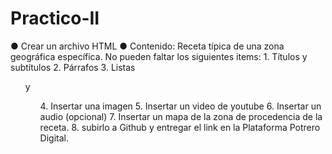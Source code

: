 # Practico-II
● Crear un archivo HTML
● Contenido: Receta típica de una zona geográfica específica.
    No pueden faltar los siguientes items:
    1. Títulos y subtítulos
    2. Párrafos
    3. Listas <ul> y <ol>
    4. Insertar una imagen
    5. Insertar un video de youtube
    6. Insertar un audio (opcional)
    7. Insertar un mapa de la zona de procedencia de la receta.
    8. subirlo a Github y entregar el link en la Plataforma Potrero Digital.
    
